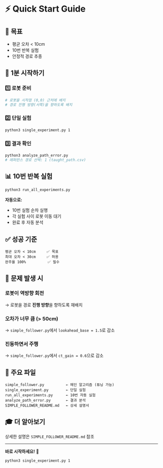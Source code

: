 # ⚡ Quick Start Guide

## 🎯 목표
- 평균 오차 < 10cm
- 10번 반복 실험
- 안정적 경로 추종

## 🚀 1분 시작하기

### 1️⃣ 로봇 준비
```bash
# 로봇을 시작점 (0,0) 근처에 배치
# 경로 진행 방향(서쪽)을 향하도록 배치
```

### 2️⃣ 단일 실험
```bash
python3 single_experiment.py 1
```

### 3️⃣ 결과 확인
```bash
python3 analyze_path_error.py
# 레퍼런스 경로 선택: 1 (taught_path.csv)
```

## 📊 10번 반복 실험

```bash
python3 run_all_experiments.py
```

**자동으로:**
- 10번 실험 순차 실행
- 각 실험 사이 로봇 이동 대기
- 완료 후 자동 분석

## ✅ 성공 기준

```
평균 오차 < 10cm     ✅ 목표
최대 오차 < 30cm     ✅ 허용
완주율 100%          ✅ 필수
```

## 🔧 문제 발생 시

### 로봇이 역방향 회전
→ 로봇을 경로 **진행 방향**을 향하도록 재배치

### 오차가 너무 큼 (> 50cm)
→ `simple_follower.py`에서 `lookahead_base = 1.5`로 감소

### 진동하면서 주행
→ `simple_follower.py`에서 `ct_gain = 0.6`으로 감소

## 📁 주요 파일

```
simple_follower.py          ← 메인 알고리즘 (튜닝 가능)
single_experiment.py        ← 단일 실험
run_all_experiments.py      ← 10번 자동 실험
analyze_path_error.py       ← 결과 분석
SIMPLE_FOLLOWER_README.md   ← 상세 설명서
```

## 🎓 더 알아보기

상세한 설명은 `SIMPLE_FOLLOWER_README.md` 참조

---

**바로 시작하세요!** 🚀

```bash
python3 single_experiment.py 1
```

